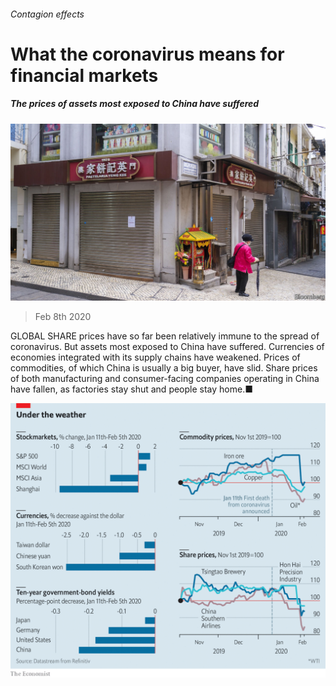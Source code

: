 ###### Contagion effects

# What the coronavirus means for financial markets 

##### The prices of assets most exposed to China have suffered 

![image](images/20200208_CNP501.jpg) 

> Feb 8th 2020 

GLOBAL SHARE prices have so far been relatively immune to the spread of coronavirus. But assets most exposed to China have suffered. Currencies of economies integrated with its supply chains have weakened. Prices of commodities, of which China is usually a big buyer, have slid. Share prices of both manufacturing and consumer-facing companies operating in China have fallen, as factories stay shut and people stay home.■

![image](images/20200208_FNC072.png) 


